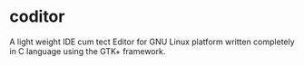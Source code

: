 coditor
=======

A light weight IDE cum tect Editor for GNU Linux platform written completely in C language using the GTK+ framework.
